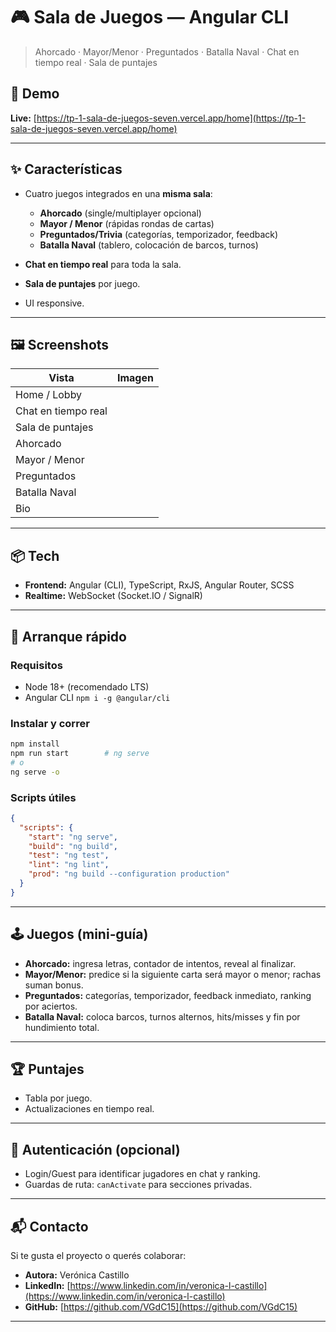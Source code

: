 # 🎮 Sala de Juegos — Angular CLI

> Ahorcado · Mayor/Menor · Preguntados · Batalla Naval · Chat en tiempo real · Sala de puntajes

&#x20;&#x20;

## 🔗 Demo

**Live:** [https://tp-1-sala-de-juegos-seven.vercel.app/home](https://tp-1-sala-de-juegos-seven.vercel.app/home)

---

## ✨ Características

* Cuatro juegos integrados en una **misma sala**:

  * **Ahorcado** (single/multiplayer opcional)
  * **Mayor / Menor** (rápidas rondas de cartas)
  * **Preguntados/Trivia** (categorías, temporizador, feedback)
  * **Batalla Naval** (tablero, colocación de barcos, turnos)
* **Chat en tiempo real** para toda la sala.
* **Sala de puntajes** por juego.
* UI responsive.

---

## 🖼️ Screenshots


| Vista               | Imagen |
| ------------------- | ------ |
| Home / Lobby        |        |
| Chat en tiempo real |        |
| Sala de puntajes    |        |
| Ahorcado            |        |
| Mayor / Menor       |        |
| Preguntados         |        |
| Batalla Naval       |        |
| Bio                 |        |

>

---

## 📦 Tech

* **Frontend:** Angular (CLI), TypeScript, RxJS, Angular Router, SCSS
* **Realtime:** WebSocket (Socket.IO / SignalR)

---

## 🚀 Arranque rápido

### Requisitos

* Node 18+ (recomendado LTS)
* Angular CLI `npm i -g @angular/cli`

### Instalar y correr

```bash
npm install
npm run start        # ng serve
# o
ng serve -o
```

### Scripts útiles

```json
{
  "scripts": {
    "start": "ng serve",
    "build": "ng build",
    "test": "ng test",
    "lint": "ng lint",
    "prod": "ng build --configuration production"
  }
}
```

---

## 🕹️ Juegos (mini‑guía)

* **Ahorcado:** ingresa letras, contador de intentos, reveal al finalizar.
* **Mayor/Menor:** predice si la siguiente carta será mayor o menor; rachas suman bonus.
* **Preguntados:** categorías, temporizador, feedback inmediato, ranking por aciertos.
* **Batalla Naval:** coloca barcos, turnos alternos, hits/misses y fin por hundimiento total.

---

## 🏆 Puntajes

* Tabla  por juego.
* Actualizaciones en tiempo real.

---

## 🔐 Autenticación (opcional)

* Login/Guest para identificar jugadores en chat y ranking.
* Guardas de ruta: `canActivate` para secciones privadas.

---


## 📬 Contacto

Si te gusta el proyecto o querés colaborar:

* **Autora:** Verónica Castillo
* **LinkedIn:** [https://www.linkedin.com/in/veronica-l-castillo](https://www.linkedin.com/in/veronica-l-castillo)
* **GitHub:** [https://github.com/VGdC15](https://github.com/VGdC15)

---

###
